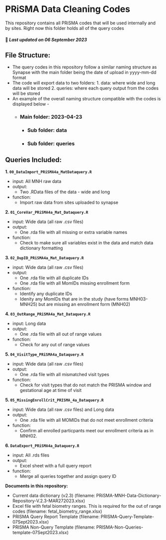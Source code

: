 # PRiSMA Data Cleaning Codes
This repository contains all PRiSMA codes that will be used internally and by sites. Right now this folder holds all of the query codes 
#### :pushpin: *Last updated on 06 September 2023*

## File Structure: 
* The query codes in this repository follow a similar naming structure as Synapse with the main folder being the date of upload in yyyy-mm-dd format 
* The code will export data to two folders:
  1\. data: where wide and long data will be stored 
  2\. queries: where each query output from the codes will be stored
* An example of the overall naming structure compatible with the codes is displayed below -
  - ### Main folder: 2023-04-23
  	- ### Sub folder: data
  	- ### Sub folder: queries
 
     
## Queries Included: 
**1\. `00_DataImport_PRiSMA4a_MatDataquery.R`** 
   - input: All MNH raw data
   - output:
     - Two .RData files of the data - wide and long 
   - function: 
     - Import raw data from sites uploaded to synapse 
				
**2\. `01_CoreVar_PRiSMA4a_Mat_Dataquery.R`** 
   - input: Wide data (all raw .csv files)
   - output:
     - One .rda file with all missing or extra variable names 
   - function: 
     - Check to make sure all variables exist in the data and match data dictionary formatting 

**3\. `02_DupID_PRiSMA4a_Mat_Dataquery.R`** 
   - input: Wide data (all raw .csv files)
   - output:
     - One .rda file with all duplicate IDs 
     - One .rda file with all MomIDs missing enrollment form
   - function: 
     - Identify any duplicate IDs 
     - Idenity any MomIDs that are in the study (have forms MNH03-MNH25) but are missing an enrollment form (MNH02) 


**4\. `03_OutRange_PRiSMA4a_Mat_Dataquery.R`** 
   - input: Long data 
   - output:
     - One .rda file with all out of range values 
   - function: 
     - Check for any out of range values  

**5\. `04_VisitType_PRiSMA4a_Dataquery.R`** 
   - input: Wide data (all raw .csv files)
   - output:
     - One .rda file with all mismatched visit types 
   - function: 
     - Check for visit types that do not match the PRISMA window and gestational age at time of visit

**5\. `05_MissingEnrollCrit_PRISMA_4a_Dataquery.R`** 
   - input: Wide data (all raw .csv files) and Long data
   - output:
     - One .rda file with all MOMIDs that do not meet enrollment criteria 
   - function: 
     - Confirm all enrolled particpants meet our enrollment criteria as in MNH02.

**6\. `DataExport_PRiSMA4a_Dataquery.R`** 
   - input: All .rds files 
   - output:
     - Excel sheet with a full query report 
   - function: 
     - Merge all queries together and assign query ID
    
**Documents in this repository:** 
   - Current data dictionary (v2.3) (filename: PRiSMA-MNH-Data-Dictionary-Repository-V.2.3-MAR272023.xlsx)
   - Excel file with fetal biometry ranges. This is required for the out of range codes (filename: fetal_biometry_range.xlsx)
   - PRISMA Query Report Template (filename: PRISMA-Query-Template-07Sept2023.xlsx)
   - PRISMA Non-Query Template (filename: PRISMA-Non-Queries-template-07Sept2023.xlsx)
